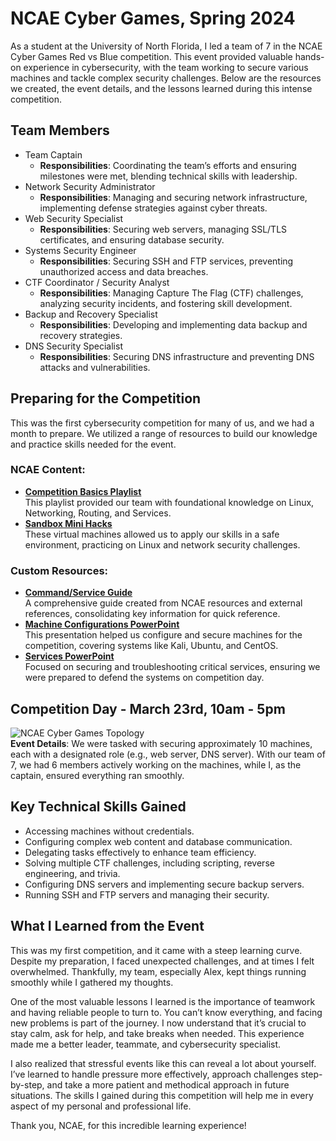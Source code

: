# NCAE Cyber Games, Spring 2024  

As a student at the University of North Florida, I led a team of 7 in the NCAE Cyber Games Red vs Blue competition. This event provided valuable hands-on experience in cybersecurity, with the team working to secure various machines and tackle complex security challenges. Below are the resources we created, the event details, and the lessons learned during this intense competition.  

## Team Members  
- Team Captain  
  - **Responsibilities**: Coordinating the team’s efforts and ensuring milestones were met, blending technical skills with leadership.  
- Network Security Administrator  
  - **Responsibilities**: Managing and securing network infrastructure, implementing defense strategies against cyber threats.  
- Web Security Specialist  
  - **Responsibilities**: Securing web servers, managing SSL/TLS certificates, and ensuring database security.  
- Systems Security Engineer  
  - **Responsibilities**: Securing SSH and FTP services, preventing unauthorized access and data breaches.  
- CTF Coordinator / Security Analyst  
  - **Responsibilities**: Managing Capture The Flag (CTF) challenges, analyzing security incidents, and fostering skill development.  
- Backup and Recovery Specialist  
  - **Responsibilities**: Developing and implementing data backup and recovery strategies.  
- DNS Security Specialist  
  - **Responsibilities**: Securing DNS infrastructure and preventing DNS attacks and vulnerabilities.  

## Preparing for the Competition  
This was the first cybersecurity competition for many of us, and we had a month to prepare. We utilized a range of resources to build our knowledge and practice skills needed for the event.  

### NCAE Content:  
- **[Competition Basics Playlist](https://www.youtube.com/playlist?list=PLqux0fXsj7x3WYm6ZWuJnGC1rXQZ1018M)**  
  This playlist provided our team with foundational knowledge on Linux, Networking, Routing, and Services.  
- **[Sandbox Mini Hacks](https://ui.sandbox.ncaecybergames.org/challenges)**  
  These virtual machines allowed us to apply our skills in a safe environment, practicing on Linux and network security challenges.  

### Custom Resources:  
- **[Command/Service Guide](https://docs.google.com/document/d/1XrNtJrgqn1LtroutYwVFUF1C5_BzhqNlThMmhYNokhs/edit)**  
  A comprehensive guide created from NCAE resources and external references, consolidating key information for quick reference.  
- **[Machine Configurations PowerPoint](https://docs.google.com/presentation/d/1HY_xXdgQ_eW-o6xLOcfd6rAkXAa1gjCJcTXOj9kxfWo/edit#slide=id.p)**  
  This presentation helped us configure and secure machines for the competition, covering systems like Kali, Ubuntu, and CentOS.  
- **[Services PowerPoint](https://docs.google.com/presentation/d/16uhRGiZ3PHtEOM4jL6XqZ3qbtVnyW7YOP8q47wwn5VQ/edit#slide=id.p)**  
  Focused on securing and troubleshooting critical services, ensuring we were prepared to defend the systems on competition day.  

## Competition Day - March 23rd, 10am - 5pm  
![NCAE Cyber Games Topology](https://ncaecybergames.org/_app/immutable/assets/topology.d995562d.png)  
**Event Details**: We were tasked with securing approximately 10 machines, each with a designated role (e.g., web server, DNS server). With our team of 7, we had 6 members actively working on the machines, while I, as the captain, ensured everything ran smoothly.  

## Key Technical Skills Gained  
- Accessing machines without credentials.  
- Configuring complex web content and database communication.  
- Delegating tasks effectively to enhance team efficiency.  
- Solving multiple CTF challenges, including scripting, reverse engineering, and trivia.  
- Configuring DNS servers and implementing secure backup servers.  
- Running SSH and FTP servers and managing their security.  

## What I Learned from the Event  
This was my first competition, and it came with a steep learning curve. Despite my preparation, I faced unexpected challenges, and at times I felt overwhelmed. Thankfully, my team, especially Alex, kept things running smoothly while I gathered my thoughts.  

One of the most valuable lessons I learned is the importance of teamwork and having reliable people to turn to. You can’t know everything, and facing new problems is part of the journey. I now understand that it’s crucial to stay calm, ask for help, and take breaks when needed. This experience made me a better leader, teammate, and cybersecurity specialist.  

I also realized that stressful events like this can reveal a lot about yourself. I’ve learned to handle pressure more effectively, approach challenges step-by-step, and take a more patient and methodical approach in future situations. The skills I gained during this competition will help me in every aspect of my personal and professional life.  

Thank you, NCAE, for this incredible learning experience!
